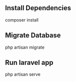 ## Install Dependencies
composer install

## Migrate Database
php artisan migrate

## Run laravel app
php artisan serve